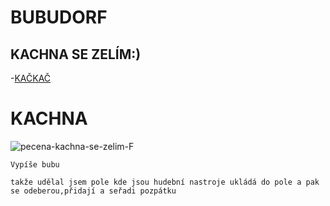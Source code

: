 # BUBUDORF
## KACHNA SE ZELÍM:)
-[KAČKAČ](#KACHNA)

# KACHNA
![pecena-kachna-se-zelim-F](https://github.com/user-attachments/assets/aee2c315-f87d-4262-85af-239f3795ddd4)

```print(BUUBU)
Vypíše bubu

takže udělal jsem pole kde jsou hudební nastroje ukládá do pole a pak se odeberou,přidají a seřadi pozpátku
